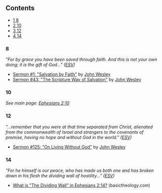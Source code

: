 ## Contents

-   [1 8](#8)
-   [2 10](#10)
-   [3 12](#12)
-   [4 14](#14)

### 8

*"For by grace you have been saved through faith. And this is not your own doing; it is the gift of God..." ([ESV](English_Standard_Version "English Standard Version"))*

-   [Sermon \#1: "Salvation by Faith"](http://gbgm-umc.org/umhistory/wesley/sermons/serm-001.stm)
    by [John Wesley](John_Wesley "John Wesley")
-   [Sermon \#43: "The Scripture Way of Salvation"](http://gbgm-umc.org/umhistory/wesley/sermons/serm-043.stm)
    by [John Wesley](John_Wesley "John Wesley")

### 10

*See main page: [Ephesians 2:10](http://www.theopedia.com/Ephesians_2:10 "Ephesians 2:10")*
### 12

*"...remember that you were at that time separated from Christ, alienated from the commonwealth of Israel and strangers to the covenants of promise, having no hope and without God in the world." ([ESV](English_Standard_Version "English Standard Version"))*

-   [Sermon \#125: "On Living Without God"](http://gbgm-umc.org/umhistory/wesley/sermons/serm-125.stm)
    by [John Wesley](John_Wesley "John Wesley")

### 14

*"For he himself is our peace, who has made us both one and has broken down in his flesh the dividing wall of hostility..." ([ESV](English_Standard_Version "English Standard Version"))*

-   [What is "The Dividing Wall" in Ephesians 2:14?](http://basictheology.com/articles/The_Dividing_Wall_of_Hostility/)
    (basictheology.com)



